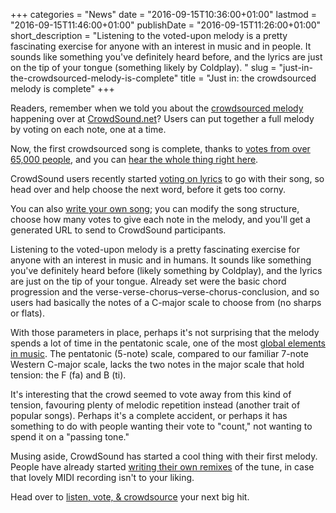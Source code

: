 +++
categories = "News"
date = "2016-09-15T10:36:00+01:00"
lastmod = "2016-09-15T11:46:00+01:00"
publishDate = "2016-09-15T11:26:00+01:00"
short_description = "Listening to the voted-upon melody is a pretty fascinating exercise for anyone with an interest in music and in people. It sounds like something you&#039;ve definitely heard before, and the lyrics are just on the tip of your tongue (something likely by Coldplay). "
slug = "just-in-the-crowdsourced-melody-is-complete"
title = "Just in: the crowdsourced melody is complete"
+++

Readers, remember when we told you about the [crowdsourced melody](/vote-for-a-note-crowdsourced-songwriting/) happening over at [CrowdSound.net](https://crowdsound.net/)? Users can put together a full melody by voting on each note, one at a time.

Now, the first crowdsourced song is complete, thanks to [votes from over 65,000 people](https://crowdsound.net/stats), and you can [hear the whole thing right here](https://crowdsound.net/). 

CrowdSound users recently started [voting on lyrics](https://crowdsound.net/lyrics) to go with their song, so head over and help choose the next word, before it gets too corny. 

You can also [write your own song](https://crowdsound.net/write); you can modify the song structure, choose how many votes to give each note in the melody, and you'll get a generated URL to send to CrowdSound participants. 

Listening to the voted-upon melody is a pretty fascinating exercise for anyone with an interest in music and in humans. It sounds like something you've definitely heard before (likely something by Coldplay), and the lyrics are just on the tip of your tongue. Already set were the basic chord progression and the verse-verse-chorus–verse-chorus-conclusion, and so users had basically the notes of a C-major scale to choose from (no sharps or flats).

With those parameters in place, perhaps it's not surprising that the melody spends a lot of time in the pentatonic scale, one of the most [global elements in music](https://en.wikipedia.org/wiki/Pentatonic_scale#Pervasiveness). The pentatonic (5-note) scale, compared to our familiar 7-note Western C-major scale, lacks the two notes in the major scale that hold tension: the F (fa) and B (ti). 

It's interesting that the crowd seemed to vote away from this kind of tension, favouring plenty of melodic repetition instead (another trait of popular songs). Perhaps it's a complete accident, or perhaps it has something to do with people wanting their vote to "count," not wanting to spend it on a "passing tone." 

Musing aside, CrowdSound has started a cool thing with their first melody. People have already started [writing their own remixes](https://crowdsound.net/lounge) of the tune, in case that lovely MIDI recording isn't to your liking.

Head over to [listen, vote, & crowdsource](https://crowdsound.net/) your next big hit.
